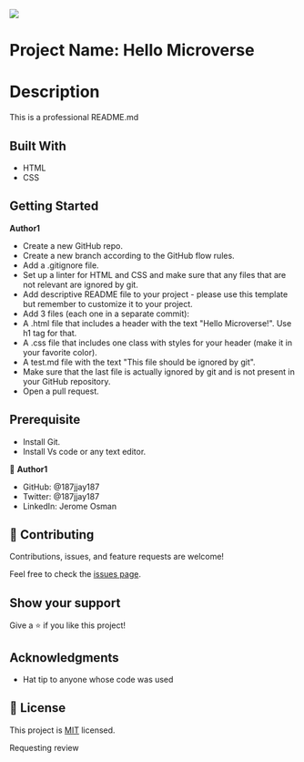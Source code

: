 ![](https://img.shields.io/badge/Microverse-blueviolet)

# Project Name: Hello Microverse

# Description
This is a professional README.md

## Built With

- HTML
- CSS

## Getting Started
**Author1**

- Create a new GitHub repo.
- Create a new branch according to the GitHub flow rules.
- Add a .gitignore file.
- Set up a linter for HTML and CSS and make sure that any files that are not relevant are ignored by git.
- Add descriptive README file to your project - please use this template but remember to customize it to your project.
- Add 3 files (each one in a separate commit):
- A .html file that includes a header with the text "Hello Microverse!". Use h1 tag for that.
- A .css file that includes one class with styles for your header (make it in your favorite color).
- A test.md file with the text "This file should be ignored by git".
- Make sure that the last file is actually ignored by git and is not present in your GitHub repository.
- Open a pull request.

## Prerequisite
- Install Git.
- Install Vs code or any text editor.

👤 **Author1**

- GitHub: @187jjay187
- Twitter: @187jjay187
- LinkedIn: Jerome Osman

## 🤝 Contributing

Contributions, issues, and feature requests are welcome!

Feel free to check the [issues page](../../issues/).

## Show your support

Give a ⭐️ if you like this project!

## Acknowledgments

- Hat tip to anyone whose code was used

## 📝 License

This project is [MIT](./MIT.md) licensed.

Requesting review

